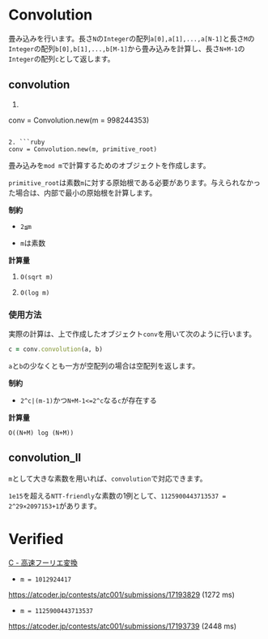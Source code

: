 # Convolution

畳み込みを行います。長さ`N`の`Integer`の配列`a[0],a[1],...,a[N-1]`と長さ`M`の`Integer`の配列`b[0],b[1],...,b[M-1]`から畳み込みを計算し、長さ`N+M-1`の`Integer`の配列`c`として返します。

## convolution

1. ```ruby
conv = Convolution.new(m = 998244353)
```

2. ```ruby
conv = Convolution.new(m, primitive_root)
```

畳み込みを`mod m`で計算するためのオブジェクトを作成します。

`primitive_root`は素数`m`に対する原始根である必要があります。与えられなかった場合は、内部で最小の原始根を計算します。

**制約**

- `2≦m`

- `m`は素数

**計算量**

1. `O(sqrt m)`

2. `O(log m)`

### 使用方法

実際の計算は、上で作成したオブジェクト`conv`を用いて次のように行います。

```ruby
c = conv.convolution(a, b)
```

`a`と`b`の少なくとも一方が空配列の場合は空配列を返します。

**制約**

- `2^c|(m-1)`かつ`N+M-1<=2^c`なる`c`が存在する

**計算量**

`O((N+M) log (N+M))`

## convolution_ll

`m`として大きな素数を用いれば、`convolution`で対応できます。

`1e15`を超える`NTT-friendly`な素数の1例として、`1125900443713537 = 2^29×2097153+1`があります。

# Verified

[C - 高速フーリエ変換](https://atcoder.jp/contests/atc001/tasks/fft_c)

- `m = 1012924417`

https://atcoder.jp/contests/atc001/submissions/17193829 (1272 ms)

- `m = 1125900443713537`

https://atcoder.jp/contests/atc001/submissions/17193739 (2448 ms)

